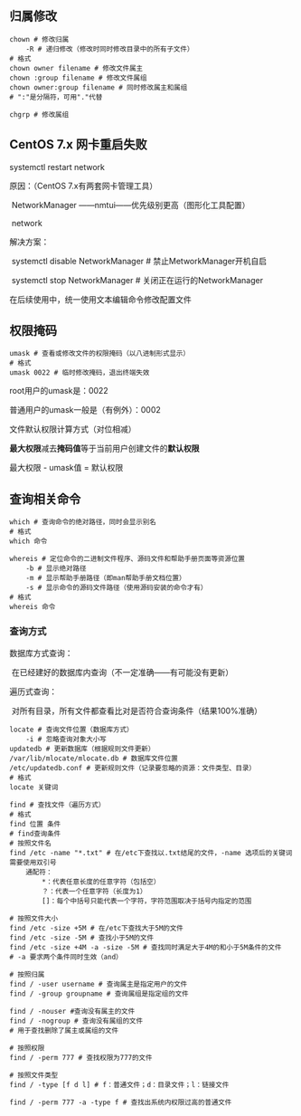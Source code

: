 ## 归属修改

~~~shell
chown # 修改归属
	-R # 递归修改（修改时同时修改目录中的所有子文件）
# 格式
chown owner filename # 修改文件属主
chown :group filename # 修改文件属组
chown owner:group filename # 同时修改属主和属组
# ":"是分隔符，可用"."代替

chgrp # 修改属组
~~~

## CentOS 7.x 网卡重启失败

systemctl restart network

原因：（CentOS 7.x有两套网卡管理工具）

​	NetworkManager ——nmtui——优先级别更高（图形化工具配置）

​	network

解决方案：

​	systemctl disable NetworkManager # 禁止MetworkManager开机自启

​	systemctl stop NetworkManager # 关闭正在运行的NetworkManager

在后续使用中，统一使用文本编辑命令修改配置文件

## 权限掩码

~~~shell
umask # 查看或修改文件的权限掩码（以八进制形式显示）
# 格式
umask 0022 # 临时修改掩码，退出终端失效
~~~

root用户的umask是：0022

普通用户的umask一般是（有例外）：0002

文件默认权限计算方式（对位相减）

**最大权限**减去**掩码值**等于当前用户创建文件的**默认权限**

最大权限 - umask值 = 默认权限

## 查询相关命令

~~~shell
which # 查询命令的绝对路径，同时会显示别名
# 格式
which 命令

whereis # 定位命令的二进制文件程序、源码文件和帮助手册页面等资源位置
	-b # 显示绝对路径
	-m # 显示帮助手册路径（即man帮助手册文档位置）
	-s # 显示命令的源码文件路径（使用源码安装的命令才有）
# 格式
whereis 命令
~~~

### 查询方式

数据库方式查询：

​	在已经建好的数据库内查询（不一定准确——有可能没有更新）

遍历式查询：

​	对所有目录，所有文件都查看比对是否符合查询条件（结果100%准确）

~~~shell
locate # 查询文件位置（数据库方式）
	-i # 忽略查询对象大小写
updatedb # 更新数据库（根据规则文件更新）
/var/lib/mlocate/mlocate.db # 数据库文件位置
/etc/updatedb.conf # 更新规则文件（记录要忽略的资源：文件类型、目录）
# 格式
locate 关键词

find # 查找文件（遍历方式）
# 格式
find 位置 条件
# find查询条件
# 按照文件名
find /etc -name "*.txt" # 在/etc下查找以.txt结尾的文件，-name 选项后的关键词需要使用双引号
	通配符：
		*：代表任意长度的任意字符（包括空）
		？：代表一个任意字符（长度为1）
		[]：每个中括号只能代表一个字符，字符范围取决于括号内指定的范围

# 按照文件大小
find /etc -size +5M # 在/etc下查找大于5M的文件
find /etc -size -5M # 查找小于5M的文件
find /etc -size +4M -a -size -5M # 查找同时满足大于4M的和小于5M条件的文件
# -a 要求两个条件同时生效（and）

# 按照归属
find / -user username # 查询属主是指定用户的文件
find / -group groupname # 查询属组是指定组的文件

find / -nouser #查询没有属主的文件
find / -nogroup # 查询没有属组的文件
# 用于查找删除了属主或属组的文件

# 按照权限
find / -perm 777 # 查找权限为777的文件

# 按照文件类型
find / -type [f d l] # f：普通文件；d：目录文件；l：链接文件

find / -perm 777 -a -type f # 查找出系统内权限过高的普通文件
~~~





